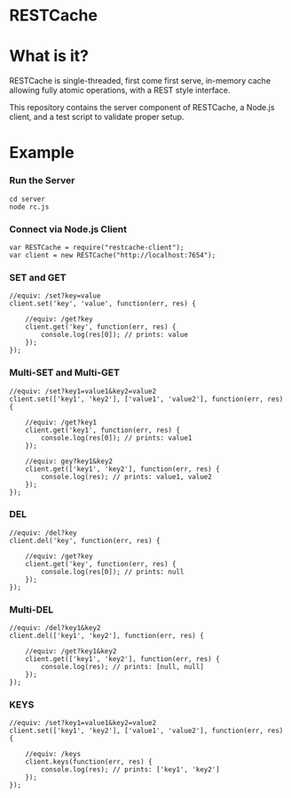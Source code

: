 RESTCache
=========

# What is it?

RESTCache is single-threaded, first come first serve, in-memory cache allowing fully atomic operations, with a REST style interface.

This repository contains the server component of RESTCache, a Node.js client, and a test script to validate proper setup.

# Example

### Run the Server

```node
cd server
node rc.js
```

### Connect via Node.js Client
```node
var RESTCache = require("restcache-client");
var client = new RESTCache("http://localhost:7654");
```

### SET and GET
```node
//equiv: /set?key=value
client.set('key', 'value', function(err, res) {
    
    //equiv: /get?key
    client.get('key', function(err, res) {
        console.log(res[0]); // prints: value
    });
});
```

### Multi-SET and Multi-GET
```node
//equiv: /set?key1=value1&key2=value2
client.set(['key1', 'key2'], ['value1', 'value2'], function(err, res) {
    
    //equiv: /get?key1
    client.get('key1', function(err, res) {
        console.log(res[0]); // prints: value1
    });
    
    //equiv: gey?key1&key2
    client.get(['key1', 'key2'], function(err, res) {
        console.log(res); // prints: value1, value2
    });
});
```

### DEL
```node
//equiv: /del?key
client.del('key', function(err, res) {

    //equiv: /get?key
    client.get('key', function(err, res) {
        console.log(res[0]); // prints: null
    });
});
```

### Multi-DEL
```node
//equiv: /del?key1&key2
client.del(['key1', 'key2'], function(err, res) {

    //equiv: /get?key1&key2
    client.get(['key1', 'key2'], function(err, res) {
        console.log(res); // prints: [null, null]
    });
});
```

### KEYS
```node
//equiv: /set?key1=value1&key2=value2
client.set(['key1', 'key2'], ['value1', 'value2'], function(err, res) {

    //equiv: /keys
    client.keys(function(err, res) {
        console.log(res); // prints: ['key1', 'key2']
    });
});
```
